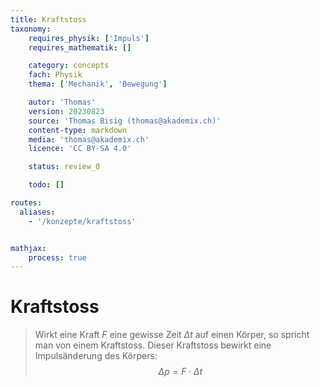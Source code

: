 ```yaml
---
title: Kraftstoss
taxonomy:
	requires_physik: ['Impuls']
	requires_mathematik: []

	category: concepts
	fach: Physik
	thema: ['Mechanik', 'Bewegung']

	autor: 'Thomas'
	version: 20230823
	source: 'Thomas Bisig (thomas@akademix.ch)'
	content-type: markdown
	media: 'thomas@akademix.ch'
	licence: 'CC BY-SA 4.0'

	status: review_0

	todo: []

routes:
  aliases:
    - '/konzepte/kraftstoss'


mathjax:
	process: true
---
```


# Kraftstoss

> Wirkt eine Kraft $F$ eine gewisse Zeit $\Delta t$ auf einen Körper, so spricht man von einem Kraftstoss. Dieser Kraftstoss bewirkt eine Impulsänderung des Körpers:
$$
\Delta p = F \cdot \Delta t
$$